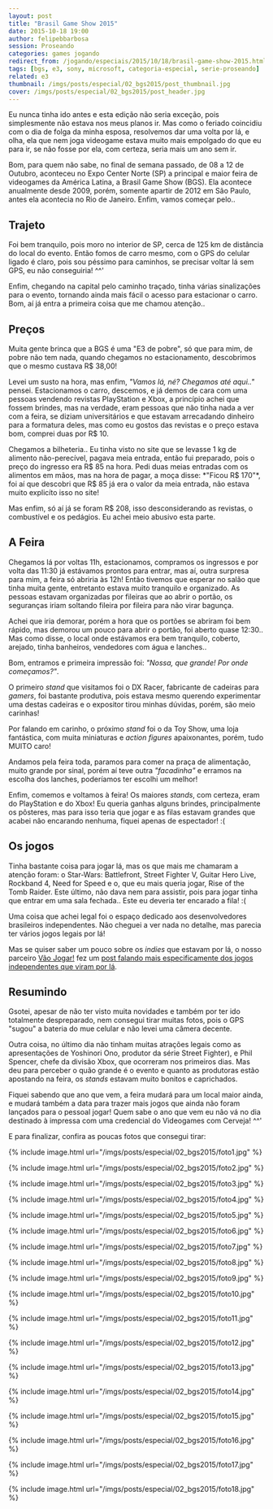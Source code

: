 ```yaml
---
layout: post
title: "Brasil Game Show 2015"
date: 2015-10-18 19:00
author: felipebbarbosa
session: Proseando
categories: games jogando
redirect_from: /jogando/especiais/2015/10/18/brasil-game-show-2015.html
tags: [bgs, e3, sony, microsoft, categoria-especial, serie-proseando]
related: e3
thumbnail: /imgs/posts/especial/02_bgs2015/post_thumbnail.jpg
cover: /imgs/posts/especial/02_bgs2015/post_header.jpg
---
```


Eu nunca tinha ido antes e esta edição não seria exceção, pois simplesmente não estava nos meus planos ir. Mas como o feriado coincidiu com o dia de folga da minha esposa, resolvemos dar uma volta por lá, e olha, ela que nem joga videogame estava muito mais empolgado do que eu para ir, se não fosse por ela, com certeza, seria mais um ano sem ir.

<!--more-->

Bom, para quem não sabe, no final de semana passado, de 08 a 12 de Outubro, aconteceu no Expo Center Norte (SP) a principal e maior feira de videogames da América Latina, a Brasil Game Show (BGS). Ela acontece anualmente desde 2009, porém, somente apartir de 2012 em São Paulo, antes ela acontecia no Rio de Janeiro. Enfim, vamos começar pelo..

## Trajeto

Foi bem tranquilo, pois moro no interior de SP, cerca de 125 km de distância do local do evento. Então fomos de carro mesmo, com o GPS do celular ligado é claro, pois sou péssimo para caminhos, se precisar voltar lá sem GPS, eu não conseguiria! ^^'

Enfim, chegando na capital pelo caminho traçado, tinha várias sinalizações para o evento, tornando ainda mais fácil o acesso para estacionar o carro. Bom, aí já entra a primeira coisa que me chamou atenção..

## Preços

Muita gente brinca que a BGS é uma "E3 de pobre", só que para mim, de pobre não tem nada, quando chegamos no estacionamento, descobrimos que o mesmo custava R\$ 38,00!

Levei um susto na hora, mas enfim, _"Vamos lá, né? Chegamos até aqui.."_ pensei. Estacionamos o carro, descemos, e já demos de cara com uma pessoas vendendo revistas PlayStation e Xbox, a princípio achei que fossem brindes, mas na verdade, eram pessoas que não tinha nada a ver com a feira, se diziam universitários e que estavam arrecadando dinheiro para a formatura deles, mas como eu gostos das revistas e o preço estava bom, comprei duas por R\$ 10.

Chegamos a bilheteria.. Eu tinha visto no site que se levasse 1 kg de alimento não-perecível, pagava meia entrada, então fui preparado, pois o preço do ingresso era R$ 85 na hora. Pedi duas meias entradas com os alimentos em mãos, mas na hora de pagar, a moça disse: *"Ficou R$ 170"\*, foi aí que descobri que R\$ 85 já era o valor da meia entrada, não estava muito explicíto isso no site!

Mas enfim, só aí já se foram R\$ 208, isso desconsiderando as revistas, o combustível e os pedágios. Eu achei meio abusivo esta parte.

## A Feira

Chegamos lá por voltas 11h, estacionamos, compramos os ingressos e por volta das 11:30 já estávamos prontos para entrar, mas aí, outra surpresa para mim, a feira só abriria às 12h! Então tivemos que esperar no salão que tinha muita gente, entretanto estava muito tranquilo e organizado. As pessoas estavam organizadas por fileiras que ao abrir o portão, os seguranças iriam soltando fileira por fileira para não virar bagunça.

Achei que iria demorar, porém a hora que os portões se abriram foi bem rápido, mas demorou um pouco para abrir o portão, foi aberto quase 12:30.. Mas como disse, o local onde estávamos era bem tranquilo, coberto, arejado, tinha banheiros, vendedores com água e lanches..

Bom, entramos e primeira impressão foi: _"Nossa, que grande! Por onde começamos?"_.

O primeiro _stand_ que visitamos foi o DX Racer, fabricante de cadeiras para _gamers_, foi bastante produtiva, pois estava mesmo querendo experimentar uma destas cadeiras e o expositor tirou minhas dúvidas, porém, são meio carinhas!

Por falando em carinho, o próximo _stand_ foi o da Toy Show, uma loja fantástica, com muita miniaturas e _action figures_ apaixonantes, porém, tudo MUITO caro!

Andamos pela feira toda, paramos para comer na praça de alimentação, muito grande por sinal, porém aí teve outra _"facadinha"_ e erramos na escolha dos lanches, poderíamos ter escolhi um melhor!

Enfim, comemos e voltamos à feira! Os maiores _stands_, com certeza, eram do PlayStation e do Xbox! Eu queria ganhas alguns brindes, principalmente os pôsteres, mas para isso teria que jogar e as filas estavam grandes que acabei não encarando nenhuma, fiquei apenas de espectador! :(

## Os jogos

Tinha bastante coisa para jogar lá, mas os que mais me chamaram a atenção foram: o Star-Wars: Battlefront, Street Fighter V, Guitar Hero Live, Rockband 4, Need for Speed e o, que eu mais queria jogar, Rise of the Tomb Raider. Este último, não dava nem para assistir, pois para jogar tinha que entrar em uma sala fechada.. Este eu deveria ter encarado a fila! :(

Uma coisa que achei legal foi o espaço dedicado aos desenvolvedores brasileiros independentes. Não cheguei a ver nada no detalhe, mas parecia ter vários jogos legais por lá!

Mas se quiser saber um pouco sobre os _indies_ que estavam por lá, o nosso parceiro [Vão Jogar!](http://vaojogar.com.br/) fez um [post falando mais especificamente dos jogos independentes que viram por lá](http://vaojogar.com.br/escrito/brasil-game-show-2015-os-independentes).

## Resumindo

Gsotei, apesar de não ter visto muita novidades e também por ter ido totalmente despreparado, nem consegui tirar muitas fotos, pois o GPS "sugou" a bateria do mue celular e não levei uma câmera decente.

Outra coisa, no último dia não tinham muitas atrações legais como as apresentações de Yoshinori Ono, produtor da série Street Fighter), e Phil Spencer, chefe da divisão Xbox, que ocorreram nos primeiros dias. Mas deu para perceber o quão grande é o evento e quanto as produtoras estão apostando na feira, os _stands_ estavam muito bonitos e caprichados.

Fiquei sabendo que ano que vem, a feira mudará para um local maior ainda, e mudará também a data para trazer mais jogos que ainda não foram lançados para o pessoal jogar! Quem sabe o ano que vem eu não vá no dia destinado à impressa com uma credencial do Videogames com Cerveja! ^^'

E para finalizar, confira as poucas fotos que consegui tirar:

{% include image.html url="/imgs/posts/especial/02_bgs2015/foto1.jpg" %}

{% include image.html url="/imgs/posts/especial/02_bgs2015/foto2.jpg" %}

{% include image.html url="/imgs/posts/especial/02_bgs2015/foto3.jpg" %}

{% include image.html url="/imgs/posts/especial/02_bgs2015/foto4.jpg" %}

{% include image.html url="/imgs/posts/especial/02_bgs2015/foto5.jpg" %}

{% include image.html url="/imgs/posts/especial/02_bgs2015/foto6.jpg" %}

{% include image.html url="/imgs/posts/especial/02_bgs2015/foto7.jpg" %}

{% include image.html url="/imgs/posts/especial/02_bgs2015/foto8.jpg" %}

{% include image.html url="/imgs/posts/especial/02_bgs2015/foto9.jpg" %}

{% include image.html url="/imgs/posts/especial/02_bgs2015/foto10.jpg" %}

{% include image.html url="/imgs/posts/especial/02_bgs2015/foto11.jpg" %}

{% include image.html url="/imgs/posts/especial/02_bgs2015/foto12.jpg" %}

{% include image.html url="/imgs/posts/especial/02_bgs2015/foto13.jpg" %}

{% include image.html url="/imgs/posts/especial/02_bgs2015/foto14.jpg" %}

{% include image.html url="/imgs/posts/especial/02_bgs2015/foto15.jpg" %}

{% include image.html url="/imgs/posts/especial/02_bgs2015/foto16.jpg" %}

{% include image.html url="/imgs/posts/especial/02_bgs2015/foto17.jpg" %}

{% include image.html url="/imgs/posts/especial/02_bgs2015/foto18.jpg" %}
